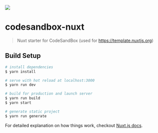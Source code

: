 <img src="https://travis-ci.org/isddxy/FirstNuxtJS.svg?branch=master">

# codesandbox-nuxt

> Nuxt starter for CodeSandBox (used for https://template.nuxtjs.org)

## Build Setup

``` bash
# install dependencies
$ yarn install

# serve with hot reload at localhost:3000
$ yarn run dev

# build for production and launch server
$ yarn run build
$ yarn start

# generate static project
$ yarn run generate
```

For detailed explanation on how things work, checkout [Nuxt.js docs](https://nuxtjs.org).
